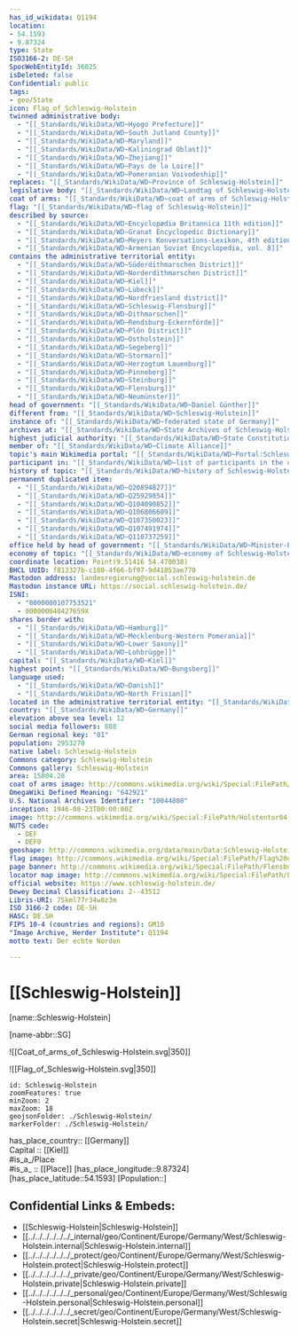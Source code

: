```yaml
---
has_id_wikidata: Q1194
location: 
- 54.1593
- 9.87324
type: State
ISO3166-2: DE-SH
SpocWebEntityId: 36025
isDeleted: false
Confidential: public
tags:
- geo/State
icon: Flag_of_Schleswig-Holstein
twinned administrative body:
  - "[[_Standards/WikiData/WD~Hyogo Prefecture]]"
  - "[[_Standards/WikiData/WD~South Jutland County]]"
  - "[[_Standards/WikiData/WD~Maryland]]"
  - "[[_Standards/WikiData/WD~Kaliningrad Oblast]]"
  - "[[_Standards/WikiData/WD~Zhejiang]]"
  - "[[_Standards/WikiData/WD~Pays de la Loire]]"
  - "[[_Standards/WikiData/WD~Pomeranian Voivodeship]]"
replaces: "[[_Standards/WikiData/WD~Province of Schleswig-Holstein]]"
legislative body: "[[_Standards/WikiData/WD~Landtag of Schleswig-Holstein]]"
coat of arms: "[[_Standards/WikiData/WD~coat of arms of Schleswig-Holstein]]"
flag: "[[_Standards/WikiData/WD~flag of Schleswig-Holstein]]"
described by source:
  - "[[_Standards/WikiData/WD~Encyclopædia Britannica 11th edition]]"
  - "[[_Standards/WikiData/WD~Granat Encyclopedic Dictionary]]"
  - "[[_Standards/WikiData/WD~Meyers Konversations-Lexikon, 4th edition (1885–1890)]]"
  - "[[_Standards/WikiData/WD~Armenian Soviet Encyclopedia, vol. 8]]"
contains the administrative territorial entity:
  - "[[_Standards/WikiData/WD~Süderdithmarschen District]]"
  - "[[_Standards/WikiData/WD~Norderdithmarschen District]]"
  - "[[_Standards/WikiData/WD~Kiel]]"
  - "[[_Standards/WikiData/WD~Lübeck]]"
  - "[[_Standards/WikiData/WD~Nordfriesland district]]"
  - "[[_Standards/WikiData/WD~Schleswig-Flensburg]]"
  - "[[_Standards/WikiData/WD~Dithmarschen]]"
  - "[[_Standards/WikiData/WD~Rendsburg-Eckernförde]]"
  - "[[_Standards/WikiData/WD~Plön District]]"
  - "[[_Standards/WikiData/WD~Ostholstein]]"
  - "[[_Standards/WikiData/WD~Segeberg]]"
  - "[[_Standards/WikiData/WD~Stormarn]]"
  - "[[_Standards/WikiData/WD~Herzogtum Lauenburg]]"
  - "[[_Standards/WikiData/WD~Pinneberg]]"
  - "[[_Standards/WikiData/WD~Steinburg]]"
  - "[[_Standards/WikiData/WD~Flensburg]]"
  - "[[_Standards/WikiData/WD~Neumünster]]"
head of government: "[[_Standards/WikiData/WD~Daniel Günther]]"
different from: "[[_Standards/WikiData/WD~Schleswig-Holstein]]"
instance of: "[[_Standards/WikiData/WD~federated state of Germany]]"
archives at: "[[_Standards/WikiData/WD~State Archives of Schleswig-Holstein]]"
highest judicial authority: "[[_Standards/WikiData/WD~State Constitutional Court of Schleswig-Holstein]]"
member of: "[[_Standards/WikiData/WD~Climate Alliance]]"
topic's main Wikimedia portal: "[[_Standards/WikiData/WD~Portal:Schleswig-Holstein]]"
participant in: "[[_Standards/WikiData/WD~list of participants in the coalition talks between the CDU/CSU and SPD in 2013]]"
history of topic: "[[_Standards/WikiData/WD~history of Schleswig-Holstein]]"
permanent duplicated item:
  - "[[_Standards/WikiData/WD~Q20894827]]"
  - "[[_Standards/WikiData/WD~Q25929854]]"
  - "[[_Standards/WikiData/WD~Q104090852]]"
  - "[[_Standards/WikiData/WD~Q106806609]]"
  - "[[_Standards/WikiData/WD~Q107350023]]"
  - "[[_Standards/WikiData/WD~Q107491974]]"
  - "[[_Standards/WikiData/WD~Q110737259]]"
office held by head of government: "[[_Standards/WikiData/WD~Minister-President of Schleswig-Holstein]]"
economy of topic: "[[_Standards/WikiData/WD~economy of Schleswig-Holstein]]"
coordinate location: Point(9.51416 54.470038)
BHCL UUID: f813327b-c180-4f66-bf97-9d41853ae770
Mastodon address: landesregierung@social.schleswig-holstein.de
Mastodon instance URL: https://social.schleswig-holstein.de/
ISNI:
  - "0000000107753521"
  - 000000040427659X
shares border with:
  - "[[_Standards/WikiData/WD~Hamburg]]"
  - "[[_Standards/WikiData/WD~Mecklenburg-Western Pomerania]]"
  - "[[_Standards/WikiData/WD~Lower Saxony]]"
  - "[[_Standards/WikiData/WD~Lohbrügge]]"
capital: "[[_Standards/WikiData/WD~Kiel]]"
highest point: "[[_Standards/WikiData/WD~Bungsberg]]"
language used:
  - "[[_Standards/WikiData/WD~Danish]]"
  - "[[_Standards/WikiData/WD~North Frisian]]"
located in the administrative territorial entity: "[[_Standards/WikiData/WD~Germany]]"
country: "[[_Standards/WikiData/WD~Germany]]"
elevation above sea level: 12
social media followers: 888
German regional key: "01"
population: 2953270
native label: Schleswig-Holstein
Commons category: Schleswig-Holstein
Commons gallery: Schleswig-Holstein
area: 15804.28
coat of arms image: http://commons.wikimedia.org/wiki/Special:FilePath/DEU%20Schleswig-Holstein%20COA.svg
OmegaWiki Defined Meaning: "642921"
U.S. National Archives Identifier: "10044808"
inception: 1946-08-23T00:00:00Z
image: http://commons.wikimedia.org/wiki/Special:FilePath/Holstentor04.jpg
NUTS code:
  - DEF
  - DEF0
geoshape: http://commons.wikimedia.org/data/main/Data:Schleswig-Holstein.map
flag image: http://commons.wikimedia.org/wiki/Special:FilePath/Flag%20of%20Schleswig-Holstein.svg
page banner: http://commons.wikimedia.org/wiki/Special:FilePath/Flensburg%20banner%202.jpg
locator map image: http://commons.wikimedia.org/wiki/Special:FilePath/Locator%20map%20Schleswig-Holstein%20in%20Germany.svg
official website: https://www.schleswig-holstein.de/
Dewey Decimal Classification: 2--43512
Libris-URI: 75kml77r34w8z3m
ISO 3166-2 code: DE-SH
HASC: DE.SH
FIPS 10-4 (countries and regions): GM10
"Image Archive, Herder Institute": Q1194
motto text: Der echte Norden

---
```


# [[Schleswig-Holstein]] 

[name::Schleswig-Holstein] 

[name-abbr::SG] 

![[Coat_of_arms_of_Schleswig-Holstein.svg|350]] 

![[Flag_of_Schleswig-Holstein.svg|350]] 


```leaflet
id: Schleswig-Holstein
zoomFeatures: true 
minZoom: 2 
maxZoom: 18
geojsonFolder: ./Schleswig-Holstein/
markerFolder: ./Schleswig-Holstein/
```

has_place_country:: [[Germany]]  
Capital :: [[Kiel]]  
#is_a_/Place  
#is_a_ :: [[Place]] 
[has_place_longitude::9.87324] 
[has_place_latitude::54.1593] 
[Population::] 



## Confidential Links & Embeds: 
- [[Schleswig-Holstein|Schleswig-Holstein]]  
- [[../../../../../../_internal/geo/Continent/Europe/Germany/West/Schleswig-Holstein.internal|Schleswig-Holstein.internal]] 
- [[../../../../../../_protect/geo/Continent/Europe/Germany/West/Schleswig-Holstein.protect|Schleswig-Holstein.protect]] 
- [[../../../../../../_private/geo/Continent/Europe/Germany/West/Schleswig-Holstein.private|Schleswig-Holstein.private]] 
- [[../../../../../../_personal/geo/Continent/Europe/Germany/West/Schleswig-Holstein.personal|Schleswig-Holstein.personal]] 
- [[../../../../../../_secret/geo/Continent/Europe/Germany/West/Schleswig-Holstein.secret|Schleswig-Holstein.secret]] 
